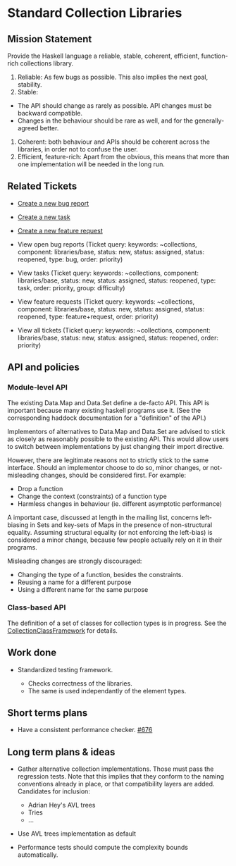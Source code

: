 # Standard Collection Libraries


## Mission Statement



Provide the Haskell language a reliable, stable, coherent, efficient, function-rich collections library.


1. Reliable: As few bugs as possible. This also implies the next goal, stability.
1. Stable: 

  - The API should change as rarely as possible. API changes must be backward compatible.
  - Changes in the behaviour should be rare as well, and for the generally-agreed better.

1. Coherent: both behaviour and APIs should be coherent across the libraries, in order not to confuse the user.
1. Efficient, feature-rich: Apart from the obvious, this means that more than one implementation will be needed in the long run.

## Related Tickets


- [Create a new bug report](/trac/ghc/trac/ghc/newticket?version=6.4.1&keywords=collections&component=libraries/base&type=bug)
- [Create a new task](/trac/ghc/trac/ghc/newticket?version=6.4.1&keywords=collections&component=libraries/base&type=task)
- [Create a new feature request](/trac/ghc/trac/ghc/newticket?version=6.4.1&keywords=collections&component=libraries/base&type=feature+request)

- View open bug reports (Ticket query: keywords: \~collections,
  component: libraries/base, status: new, status: assigned, status: reopened,
  type: bug, order: priority)
- View tasks (Ticket query: keywords: \~collections, component: libraries/base,
  status: new, status: assigned, status: reopened, type: task, order: priority,
  group: difficulty)
- View feature requests (Ticket query: keywords: \~collections,
  component: libraries/base, status: new, status: assigned, status: reopened,
  type: feature+request, order: priority)

- View all tickets (Ticket query: keywords: \~collections,
  component: libraries/base, status: new, status: assigned, status: reopened,
  order: priority)

## API and policies


### Module-level API



The existing Data.Map and Data.Set define a de-facto API. This API is important because many existing haskell programs use it. (See the corresponding haddock documentation for a "definition" of the API.)



Implementors of alternatives to Data.Map and Data.Set are advised to stick as closely as reasonably possible to the existing API. This would allow users to switch between implementations by just changing their import directive.



However, there are legitimate reasons not to strictly stick to the same interface. Should an implementor choose to do so, minor changes, or not-misleading changes, should be considered first. For example:


- Drop a function
- Change the context (constraints) of a function type
- Harmless changes in behaviour (ie. different asymptotic performance)


A important case, discussed at length in the mailing list, concerns left-biasing in Sets and key-sets of Maps in the presence of non-structural equality. Assuming structural equality (or not enforcing the left-bias) is considered a minor change, because few people actually rely on it in their programs.



Misleading changes are strongly discouraged:


- Changing the type of a function, besides the constraints.
- Reusing a name for a different purpose
- Using a different name for the same purpose

### Class-based API



The definition of a set of classes for collection types is in progress.
See the [CollectionClassFramework](collection-class-framework) for details.


## Work done


- Standardized testing framework. 

  - Checks correctness of the libraries.
  - The same is used independantly of the element types.

## Short terms plans


- Have a consistent performance checker. [\#676](http://gitlabghc.nibbler/ghc/ghc/issues/676)


 


## Long term plans & ideas



 


- Gather alternative collection implementations. Those must pass the regression tests. Note that this implies that they conform to the naming conventions already in place, or that compatibility layers are added.
  Candidates for inclusion:

  - Adrian Hey's AVL trees
  - Tries
  - ...
- Use AVL trees implementation as default
- Performance tests should compute the complexity bounds automatically.
